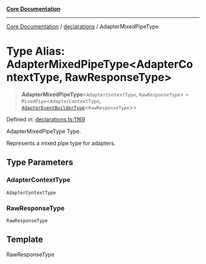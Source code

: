 [**Core Documentation**](../../README.md)

***

[Core Documentation](../../README.md) / [declarations](../README.md) / AdapterMixedPipeType

# Type Alias: AdapterMixedPipeType\<AdapterContextType, RawResponseType\>

> **AdapterMixedPipeType**\<`AdapterContextType`, `RawResponseType`\> = `MixedPipe`\<`AdapterContextType`, [`AdapterEventBuilderType`](AdapterEventBuilderType.md)\<`RawResponseType`\>\>

Defined in: [declarations.ts:1169](https://github.com/stonemjs/core/blob/e2fddc9518734748c09a72d4b4064dd1d4c1288c/src/declarations.ts#L1169)

AdapterMixedPipeType Type.

Represents a mixed pipe type for adapters.

## Type Parameters

### AdapterContextType

`AdapterContextType`

### RawResponseType

`RawResponseType`

## Template

RawResponseType
